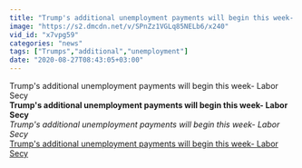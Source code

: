 ```yaml
---
title: "Trump's additional unemployment payments will begin this week- Labor Secy"
image: "https://s2.dmcdn.net/v/SPnZz1VGLq85NELb6/x240"
vid_id: "x7vpg59"
categories: "news"
tags: ["Trumps","additional","unemployment"]
date: "2020-08-27T08:43:05+03:00"
---
```

Trump's additional unemployment payments will begin this week- Labor Secy<br><b>Trump's additional unemployment payments will begin this week- Labor Secy</b><br> <i>Trump's additional unemployment payments will begin this week- Labor Secy</i><br> <u>Trump's additional unemployment payments will begin this week- Labor Secy</u>
